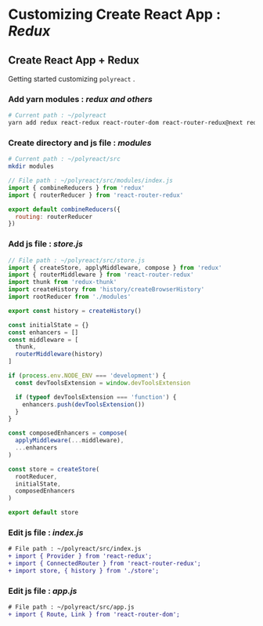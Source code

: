 # Customizing Create React App : *Redux*

## Create React App + Redux
Getting started customizing `polyreact` .

### Add yarn modules : *redux and others*
```bash
# Current path : ~/polyreact
yarn add redux react-redux react-router-dom react-router-redux@next redux-thunk
```

### Create directory and js file : *modules*
```bash
# Current path : ~/polyreact/src
mkdir modules
```

```js
// File path : ~/polyreact/src/modules/index.js
import { combineReducers } from 'redux'
import { routerReducer } from 'react-router-redux'

export default combineReducers({
  routing: routerReducer
})
```
### Add js file : *store.js*
```js
// File path : ~/polyreact/src/store.js
import { createStore, applyMiddleware, compose } from 'redux'
import { routerMiddleware } from 'react-router-redux'
import thunk from 'redux-thunk'
import createHistory from 'history/createBrowserHistory'
import rootReducer from './modules'

export const history = createHistory()

const initialState = {}
const enhancers = []
const middleware = [
  thunk,
  routerMiddleware(history)
]

if (process.env.NODE_ENV === 'development') {
  const devToolsExtension = window.devToolsExtension

  if (typeof devToolsExtension === 'function') {
    enhancers.push(devToolsExtension())
  }
}

const composedEnhancers = compose(
  applyMiddleware(...middleware),
  ...enhancers
)

const store = createStore(
  rootReducer,
  initialState,
  composedEnhancers
)

export default store
```

### Edit js file : *index.js*
```diff
# File path : ~/polyreact/src/index.js
+ import { Provider } from 'react-redux';
+ import { ConnectedRouter } from 'react-router-redux';
+ import store, { history } from './store';
```

### Edit js file : *app.js*
```diff
# File path : ~/polyreact/src/app.js
+ import { Route, Link } from 'react-router-dom';
```